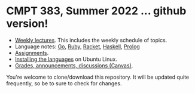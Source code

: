 # CMPT 383, Summer 2022 ... github version!

- [Weekly lectures](languages/schedule.md). This includes the weekly schedule
  of topics.
- Language notes: [Go](languages/go), [Ruby](languages/ruby), 
  [Racket](languages/racket), [Haskell](languages/haskell),
  [Prolog](languages/prolog)
- [Assignments](assignments).
- [Installing the languages](install.md) on Ubuntu Linux.
- [Grades, announcements, discussions
  (Canvas)](https://canvas.sfu.ca/courses/70067).

You're welcome to clone/download this repository. It will be updated quite
frequently, so be to sure to check for changes.
